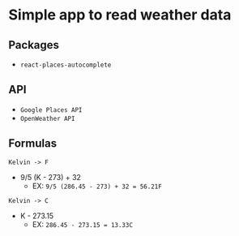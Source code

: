 # Simple app to read weather data

## Packages

- `react-places-autocomplete`

## API

- `Google Places API`
- `OpenWeather API`

## Formulas

`Kelvin -> F`

- 9/5 (K - 273) + 32
  - EX: `9/5 (286.45 - 273) + 32 = 56.21F`

`Kelvin -> C`

- K - 273.15
  - EX: `286.45 - 273.15 = 13.33C`

